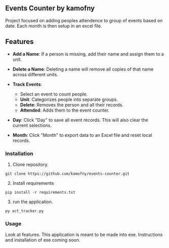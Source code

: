 ## Events Counter by kamofny

Project focused on adding peoples attendence to group of events based on date. Each month is then setup in an excel file.

## Features
- **Add a Name**: If a person is missing, add their name and assign them to a unit.
- **Delete a Name**: Deleting a name will remove all copies of that name across different units.
- **Track Events**:  
  - Select an event to count people.  
  - **Unit**: Categorizes people into separate groups.  
  - **Delete**: Removes the person and all their records.  
  - **Attended**: Adds them to the event counter. 

- **Day**: Click "Day" to save all event records. This will also clear the current selections.  
- **Month**: Click "Month" to export data to an Excel file and reset local records.  

### Installation

1. Clone repository.
```
git clone https://github.com/kamofny/events-counter.git
```

2. Install requirements
```
pip install -r requirements.txt
```

3. run the application.
```
py act_tracker.py
```

### Usage
Look at features. This application is meant to be made into exe. Instructions and installation of exe coming soon.